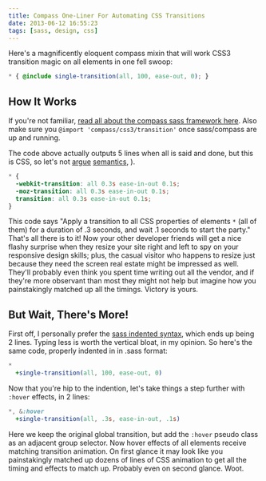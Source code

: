 ```yaml
---
title: Compass One-Liner For Automating CSS Transitions
date: 2013-06-12 16:55:23
tags: [sass, design, css]
---
```


Here's a magnificently eloquent compass mixin that will work CSS3 transition magic on all elements in one fell swoop:

```scss
* { @include single-transition(all, 100, ease-out, 0); }
```

## How It Works

If you're not familiar, [read all about the compass sass framework here](http://compass-style.org/). Also make sure you `@import 'compass/css3/transition'` once sass/compass are up and running.

The code above actually outputs 5 lines when all is said and done, but this is CSS, so let's not [argue](http://coding.smashingmagazine.com/2011/11/11/our-pointless-pursuit-of-semantic-value/) [semantics](http://alistapart.com/article/semanticsinhtml5), ).

```scss
* {
  -webkit-transition: all 0.3s ease-in-out 0.1s;
  -moz-transition: all 0.3s ease-in-out 0.1s;
  transition: all 0.3s ease-in-out 0.1s;
}
```

This code says "Apply a transition to all CSS properties of elements `*` (all of them) for a duration of .3 seconds, and wait .1 seconds to start the party." That's all there is to it! Now your other developer friends will get a nice flashy surprise when they resize your site right and left to spy on your responsive design skills; plus, the casual visitor who happens to resize just because they need the screen real estate might be impressed as well. They'll probably even think you spent time writing out all the vendor, and if they're more observant than most they might not help but imagine how you painstakingly matched up all the timings. Victory is yours.

## But Wait, There's More!

First off, I personally prefer the [sass indented syntax](http://sass-lang.com/docs/yardoc/file.INDENTED_SYNTAX.html), which ends up being 2 lines. Typing less is worth the vertical bloat, in my opinion. So here's the same code, properly indented in in .sass format:

```sass
*
  +single-transition(all, 100, ease-out, 0)
```

Now that you're hip to the indention, let's take things a step further with `:hover` effects, in 2 lines:

```sass
*, &:hover
  +single-transition(all, .3s, ease-in-out, .1s)
```

Here we keep the original global transition, but add the `:hover` pseudo class as an adjacent group selector. Now hover effects of all elements receive matching transition animation. On first glance it may look like you painstakingly matched up dozens of lines of CSS animation to get all the timing and effects to match up. Probably even on second glance. Woot.
